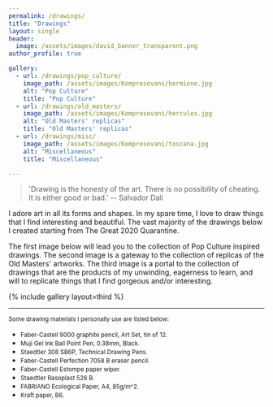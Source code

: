 ```yaml
---
permalink: /drawings/
title: "Drawings"
layout: single
header:
  image: /assets/images/david_banner_transparent.png
author_profile: true

gallery:
  - url: /drawings/pop_culture/
    image_path: /assets/images/Kompresovani/hermione.jpg
    alt: "Pop Culture"
    title: "Pop Culture"
  - url: /drawings/old_masters/
    image_path: /assets/images/Kompresovani/hercules.jpg
    alt: "Old Masters' replicas"
    title: "Old Masters' replicas"
  - url: /drawings/misc/
    image_path: /assets/images/Kompresovani/toscana.jpg
    alt: "Miscellaneous"
    title: "Miscellaneous"

---
```


> 'Drawing is the honesty of the art. There is no possibility of cheating. It is either good or bad.' -- Salvador Dali


I adore art in all its forms and shapes. In my spare time, I love to draw things that I find interesting and beautiful. The vast majority of the drawings below I created starting from The Great 2020 Quarantine.


The first image below will lead you to the collection of Pop Culture inspired drawings. The second image is a gateway to the collection of replicas of the Old Masters' artworks. The third image is a portal to the collection of drawings that are the products of my unwinding, eagerness to learn, and will to replicate things that I find gorgeous and/or interesting.


{% include gallery layout=third %}

---

<small>Some drawing materials I personally use are listed below:</small>
* <small>Faber-Castell 9000 graphite pencil, Art Set, tin of 12.</small>
* <small>Muji Gel Ink Ball Point Pen, 0.38mm, Black.</small>
* <small>Staedtler 308 SB6P, Technical Drawing Pens.</small>
* <small>Faber-Castell Perfection 7058 B eraser pencil.</small>
* <small>Faber-Castell Estompe paper wiper.</small>
* <small>Staedtler Rasoplast 526 B.</small>
* <small>FABRIANO Ecological Paper, A4, 85g/m^2.</small>
* <small>Kraft paper, B6.</small>

